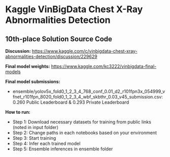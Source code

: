 # Kaggle VinBigData Chest X-Ray Abnormalities Detection
## 10th-place Solution Source Code

**Discussion:** https://www.kaggle.com/c/vinbigdata-chest-xray-abnormalities-detection/discussion/229629

**Final model weights:** https://www.kaggle.com/kc3222/vinbigdata-final-models

**Final model submissions:**
* ensemble/yolov5x_fold0_1_2_3_4_768_conf_0.01_d2_r101fpn3x_054999_vfnet_r101fpn_8020_fold0_1_2_3_4_wbf_skbthr_0.03_v45_submission.csv: 0.260 Public Leaderboard & 0.293 Private Leaderboard

**How to run:**
* Step 1: Download necessary datasets for training from public links (noted in input folder)
* Step 2: Change paths in each notebooks based on your environment
* Step 3: Start training
* Step 4: Infer each trained model
* Step 5: Ensemble inferences in ensemble folder
